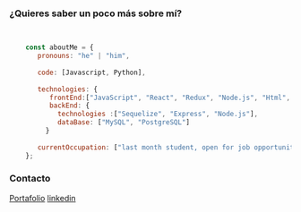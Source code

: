 ### ¿Quieres saber un poco más sobre mí?
```javascript


    const aboutMe = {
       pronouns: "he" | "him",
       
       code: [Javascript, Python],
       
       technologies: {
          frontEnd:["JavaScript", "React", "Redux", "Node.js", "Html", "Css"]
          backEnd: {
            technologies :["Sequelize", "Express", "Node.js"],
            dataBase: ["MySQL", "PostgreSQL"]
    	 }
    
       currentOccupation: ["last month student, open for job opportunities"]
    };

```

### Contacto
[Portafolio](https://gioh2020.github.io/)
[linkedin](https://www.linkedin.com/in/ngvb)

